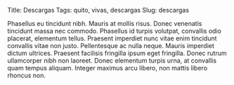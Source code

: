 Title: Descargas
Tags: quito, vivas, descargas
Slug: descargas

Phasellus eu tincidunt nibh. Mauris at mollis risus. Donec venenatis tincidunt massa nec commodo. Phasellus id turpis volutpat, convallis odio placerat, elementum tellus. Praesent imperdiet nunc vitae enim tincidunt convallis vitae non justo. Pellentesque ac nulla neque. Mauris imperdiet dictum ultrices. Praesent facilisis fringilla ipsum eget fringilla. Donec rutrum ullamcorper nibh non laoreet. Donec elementum turpis urna, at convallis quam tempus aliquam. Integer maximus arcu libero, non mattis libero rhoncus non.
